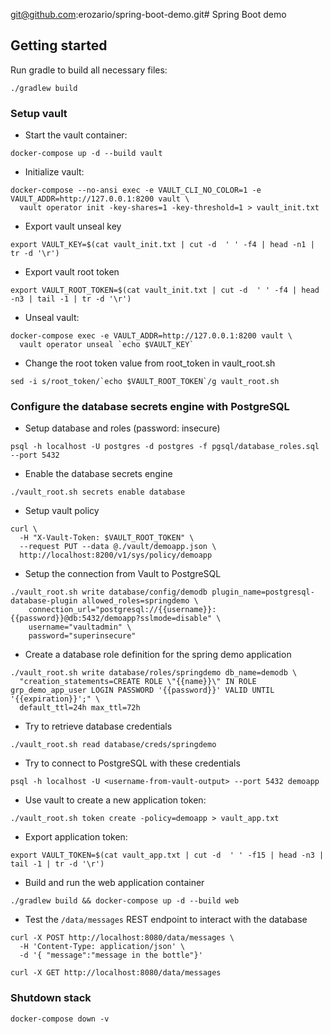 git@github.com:erozario/spring-boot-demo.git# Spring Boot demo

## Getting started

Run gradle to build all necessary files:

```shell
./gradlew build
```

### Setup vault

* Start the vault container:

```shell
docker-compose up -d --build vault
```

* Initialize vault:

```shell
docker-compose --no-ansi exec -e VAULT_CLI_NO_COLOR=1 -e VAULT_ADDR=http://127.0.0.1:8200 vault \
  vault operator init -key-shares=1 -key-threshold=1 > vault_init.txt
```

* Export vault unseal key

```shell
export VAULT_KEY=$(cat vault_init.txt | cut -d  ' ' -f4 | head -n1 | tr -d '\r')
```

* Export vault root token

```shell
export VAULT_ROOT_TOKEN=$(cat vault_init.txt | cut -d  ' ' -f4 | head -n3 | tail -1 | tr -d '\r')
```

* Unseal vault:

```shell
docker-compose exec -e VAULT_ADDR=http://127.0.0.1:8200 vault \
  vault operator unseal `echo $VAULT_KEY`
```

* Change the root token value from root_token in vault_root.sh

```shell
sed -i s/root_token/`echo $VAULT_ROOT_TOKEN`/g vault_root.sh
```

### Configure the database secrets engine with PostgreSQL

* Setup database and roles (password: insecure)

```shell
psql -h localhost -U postgres -d postgres -f pgsql/database_roles.sql --port 5432
```

* Enable the database secrets engine

```shell
./vault_root.sh secrets enable database
```

* Setup vault policy

```shell
curl \
  -H "X-Vault-Token: $VAULT_ROOT_TOKEN" \
  --request PUT --data @./vault/demoapp.json \
  http://localhost:8200/v1/sys/policy/demoapp
```

* Setup the connection from Vault to PostgreSQL

```shell
./vault_root.sh write database/config/demodb plugin_name=postgresql-database-plugin allowed_roles=springdemo \
    connection_url="postgresql://{{username}}:{{password}}@db:5432/demoapp?sslmode=disable" \
    username="vaultadmin" \
    password="superinsecure"
```

* Create a database role definition for the spring demo application

```shell
./vault_root.sh write database/roles/springdemo db_name=demodb \
  "creation_statements=CREATE ROLE \"{{name}}\" IN ROLE grp_demo_app_user LOGIN PASSWORD '{{password}}' VALID UNTIL '{{expiration}}';" \
  default_ttl=24h max_ttl=72h
```

* Try to retrieve database credentials

```shell
./vault_root.sh read database/creds/springdemo
```

* Try to connect to PostgreSQL with these credentials

```shell
psql -h localhost -U <username-from-vault-output> --port 5432 demoapp
```

* Use vault to create a new application token:

```shell
./vault_root.sh token create -policy=demoapp > vault_app.txt
```

* Export application token:

```shell
export VAULT_TOKEN=$(cat vault_app.txt | cut -d  ' ' -f15 | head -n3 | tail -1 | tr -d '\r')
```

* Build and run the web application container

```shell
./gradlew build && docker-compose up -d --build web
```

* Test the `/data/messages` REST endpoint to interact with the database

```shell
curl -X POST http://localhost:8080/data/messages \
  -H 'Content-Type: application/json' \
  -d '{ "message":"message in the bottle"}'

curl -X GET http://localhost:8080/data/messages
```

### Shutdown stack

```shell
docker-compose down -v
```